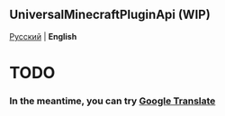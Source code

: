 ## UniversalMinecraftPluginApi (WIP)

[Русский](https://github.com/MelonHell/UniversalMinecraftPluginApi/blob/master/README.md) | **English**

# TODO

### In the meantime, you can try [Google Translate](https://github-com.translate.goog/MelonHell/UniversalMinecraftPluginApi/blob/master/README.md?_x_tr_sl=ru&_x_tr_tl=en)